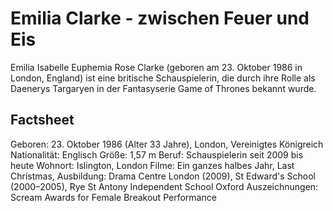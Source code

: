 # Emilia Clarke - zwischen Feuer und Eis

Emilia Isabelle Euphemia Rose Clarke (geboren am 23. Oktober 1986 in London, England) ist eine britische Schauspielerin, die durch ihre Rolle als Daenerys Targaryen in der Fantasyserie Game of Thrones bekannt wurde.

## Factsheet

Geboren: 23. Oktober 1986 (Alter 33 Jahre), London, Vereinigtes Königreich
Nationalität: Englisch
Größe: 1,57 m
Beruf: Schauspielerin seit 2009 bis heute
Wohnort: Islington, London
Filme: Ein ganzes halbes Jahr, Last Christmas, 
Ausbildung: Drama Centre London (2009), St Edward's School (2000–2005), Rye St Antony Independent School Oxford
Auszeichnungen: Scream Awards for Female Breakout Performance